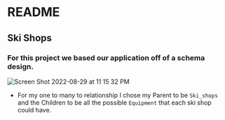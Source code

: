 # README

## Ski Shops
### For this project we based our application off of a schema design. 
  ![Screen Shot 2022-08-29 at 11 15 32 PM](https://user-images.githubusercontent.com/105956031/187355138-9cfb7356-b76f-4a81-ab84-d7ba265b488f.png)
  
  - For my one to many to relationship I chose my Parent to be `Ski_shops` and the Children to be all the possible `Equipment` that each ski shop could have.
